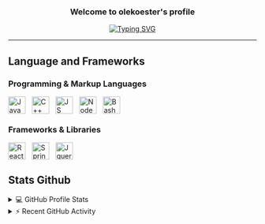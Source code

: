 <h3 align="center">
  Welcome to olekoester's profile
</h3>

<!-- Typing SVG by DenverCoder1 - https://github.com/DenverCoder1/readme-typing-svg -->
<p align="center">
<a href="https://git.io/typing-svg"><img src="https://readme-typing-svg.demolab.com?font=Fira+Code&center=true&duration=4500&pause=500&color=61DBFB&width=435&lines=2%2B+years+of+coding+experience;Full-stack+web+developer" alt="Typing SVG" /></a>
</p>
<!-- Social icons section -->
<p align="center">
  
</p>

--- 
## Language and Frameworks
### Programming & Markup Languages
<img align="left" alt="Java" width="35px" style="padding-right:10px;"  src="https://cdn.jsdelivr.net/gh/devicons/devicon/icons/java/java-original.svg" />
<img align="left" alt="C++"  width="35px" style="padding-right:10px;"  src="https://cdn.jsdelivr.net/gh/devicons/devicon/icons/cplusplus/cplusplus-original.svg" />
<img align="left" alt="JS" width="35px" style="padding-right:10px;" src="https://cdn.jsdelivr.net/gh/devicons/devicon/icons/javascript/javascript-original.svg" />     
<img align="left" alt="Node" width="35px" style="padding-right:10px;"  src="https://cdn.jsdelivr.net/gh/devicons/devicon/icons/nodejs/nodejs-original-wordmark.svg" />
<img align="left" alt="Bash" width="35px" style="padding-right:10px;"  src="https://cdn.jsdelivr.net/gh/devicons/devicon/icons/bash/bash-plain.svg" />
          
<br/><br/>

### Frameworks & Libraries
<img align="left" alt="React" width="35px" style="padding-right:10px;" src="https://cdn.jsdelivr.net/gh/devicons/devicon/icons/react/react-original.svg" />
<img align="left" alt="Spring" width="35px" style="padding-right:10px;" src="https://cdn.jsdelivr.net/gh/devicons/devicon/icons/spring/spring-original.svg" />
<img align="left" alt="Jquery" width="35px" style="padding-right:10px;" src="https://cdn.jsdelivr.net/gh/devicons/devicon/icons/jquery/jquery-plain-wordmark.svg" />
                   
          
<br/><br/>          

## Stats Github
<!-- https://github.com/anuraghazra/github-readme-stats -->
<details> 
  <summary>💻 GitHub Profile Stats</summary>
  <br/>
    <a href="https://github.com/anuraghazra/github-readme-stats"><img alt="olekoester's Github Stats" src="https://denvercoder1-github-readme-stats.vercel.app/api/?username=olekoester&show_icons=true&include_all_commits=true&count_private=true&theme=react&hide_border=true" height="190px"/></a>
  <a href="https://github.com/olekoester/github-readme-stats"><img alt="olekoester's Top Languages" src="https://github-readme-stats.vercel.app/api/top-langs/?username=olekoester&langs_count=10&layout=compact&theme=react&hide_border=true&hide=html" height="190px"/></a>
  <br/>
  <b>Note:</b> Top languages is only a metric of the languages my public code consists of and doesn't reflect experience or skill level.
</details>

<!-- https://github.com/olekoester/github-activity-readme -->
<details>
  <summary>⚡ Recent GitHub Activity</summary>
  <a href="https://github.com/olekoester/github-readme-activity-graph"><img alt="olekoester's Activity Graph" src="https://github-readme-activity-graph.cyclic.app/graph?username=olekoester&theme=react" /></a>
  <br/>
